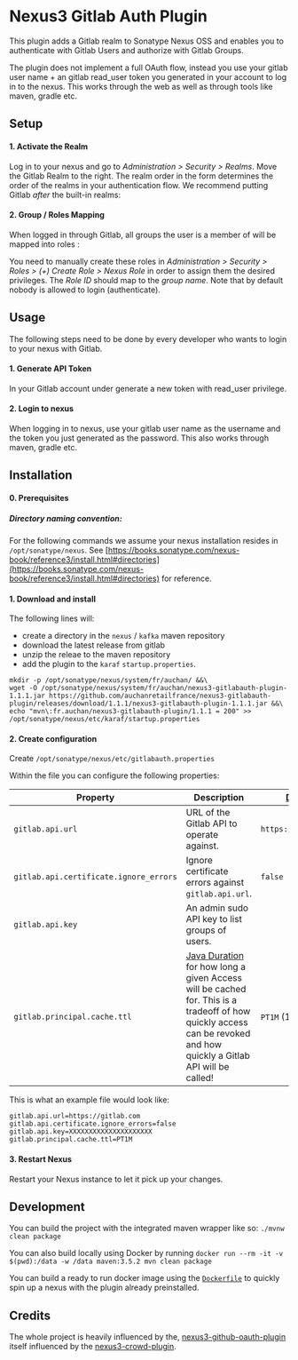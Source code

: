 # Nexus3 Gitlab Auth Plugin
This plugin adds a Gitlab realm to Sonatype Nexus OSS and enables you to authenticate with Gitlab Users and authorize with Gitlab Groups.

The plugin does not implement a full OAuth flow, instead you use your gitlab user name + an gitlab read_user token you generated in your account to log in to the nexus.
This works through the web as well as through tools like maven, gradle etc.

## Setup

#### 1. Activate the Realm
Log in to your nexus and go to _Administration > Security > Realms_. Move the Gitlab Realm to the right. The realm order in the form determines the order of the realms in your authentication flow. We recommend putting Gitlab _after_ the built-in realms:

#### 2. Group / Roles Mapping
When logged in through Gitlab, all groups the user is a member of will be mapped into roles :


You need to manually create these roles in _Administration > Security > Roles > (+) Create Role > Nexus Role_ in order to assign them the desired privileges. The _Role ID_ should map to the _group name_. Note that by default nobody is allowed to login (authenticate).

## Usage

The following steps need to be done by every developer who wants to login to your nexus with Gitlab.
#### 1. Generate API Token

In your Gitlab account under generate a new token with read_user privilege. 

#### 2. Login to nexus

When logging in to nexus, use your gitlab user name as the username and the token you just generated as the password.
This also works through maven, gradle etc.

## Installation

#### 0. Prerequisites

##### Directory naming convention:
For the following commands we assume your nexus installation resides in `/opt/sonatype/nexus`. See [https://books.sonatype.com/nexus-book/reference3/install.html#directories](https://books.sonatype.com/nexus-book/reference3/install.html#directories) for reference.

#### 1. Download and install

The following lines will:
- create a directory in the `nexus` / `kafka` maven repository
- download the latest release from gitlab
- unzip the releae to the maven repository
- add the plugin to the `karaf` `startup.properties`.
```shell
mkdir -p /opt/sonatype/nexus/system/fr/auchan/ &&\
wget -O /opt/sonatype/nexus/system/fr/auchan/nexus3-gitlabauth-plugin-1.1.1.jar https://github.com/auchanretailfrance/nexus3-gitlabauth-plugin/releases/download/1.1.1/nexus3-gitlabauth-plugin-1.1.1.jar &&\
echo "mvn\:fr.auchan/nexus3-gitlabauth-plugin/1.1.1 = 200" >> /opt/sonatype/nexus/etc/karaf/startup.properties
```

#### 2. Create configuration
Create `/opt/sonatype/nexus/etc/gitlabauth.properties`

Within the file you can configure the following properties:

|Property        |Description                              |[Default](https://github.com/auchanretailfrance/nexus3-gitlabauth-plugin/blob/master/src/main/java/fr/auchan/nexus3/gitlabauth/plugin/config/GitlabAuthConfiguration.java)|
|---             |---                                      |---    |
|`gitlab.api.url`|URL of the Gitlab API to operate against.|`https://gitlab.com`|
|`gitlab.api.certificate.ignore_errors`|Ignore certificate errors against `gitlab.api.url`.|`false`|
|`gitlab.api.key`|An admin sudo API key to list groups of users.|
|`gitlab.principal.cache.ttl`|[Java Duration](https://docs.oracle.com/javase/8/docs/api/java/time/Duration.html#parse-java.lang.CharSequence-) for how long a given Access will be cached for. This is a tradeoff of how quickly access can be revoked and how quickly a Gitlab API will be called!|`PT1M` (1 Minute)|----|

This is what an example file would look like:
```properties
gitlab.api.url=https://gitlab.com
gitlab.api.certificate.ignore_errors=false
gitlab.api.key=XXXXXXXXXXXXXXXXXXXXX
gitlab.principal.cache.ttl=PT1M
```

#### 3. Restart Nexus
Restart your Nexus instance to let it pick up your changes.

## Development
You can build the project with the integrated maven wrapper like so: `./mvnw clean package`

You can also build locally using Docker by running `docker run --rm -it -v $(pwd):/data -w /data maven:3.5.2 mvn clean package`

You can build a ready to run docker image using the [`Dockerfile`](Dockerfile) to quickly spin up a nexus with the plugin already preinstalled.

## Credits

The whole project is heavily influenced by the, [nexus3-github-oauth-plugin](https://github.com/larscheid-schmitzhermes/nexus3-github-oauth-plugin) itself influenced by the [nexus3-crowd-plugin](https://github.com/pingunaut/nexus3-crowd-plugin).